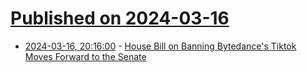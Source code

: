 # [Published on 2024-03-16](index.md)

* [2024-03-16, 20:16:00](https://soylentnews.org/article.pl?sid=24/03/14/168257&from=rss) - [House Bill on Banning Bytedance's Tiktok Moves Forward to the Senate](https://soylentnews.org/article.pl?sid=24/03/14/168257&from=rss)
